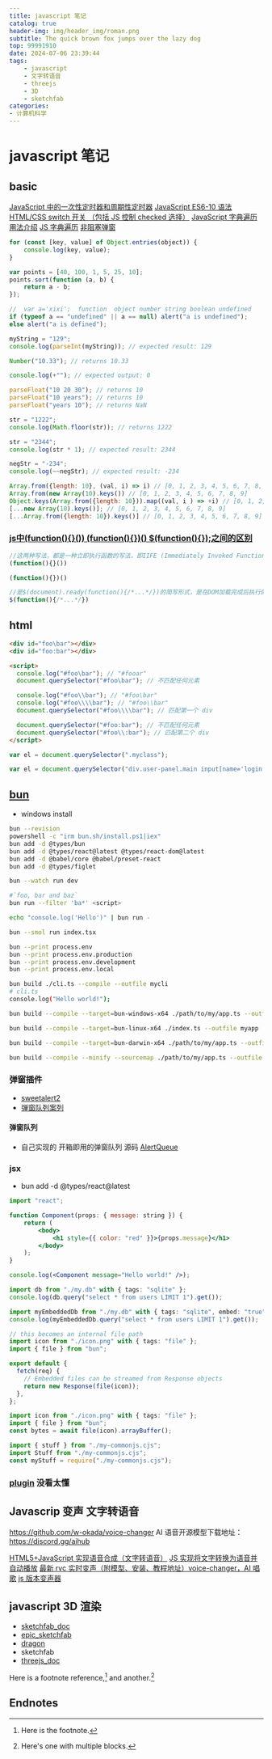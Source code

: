 ```yaml
---
title: javascript 笔记
catalog: true
header-img: img/header_img/roman.png
subtitle: The quick brown fox jumps over the lazy dog
top: 99991910
date: 2024-07-06 23:39:44
tags:
    - javascript
    - 文字转语音
    - threejs
    - 3D
    - sketchfab
categories:
- 计算机科学
---
```


# javascript 笔记

## basic

[JavaScript 中的一次性定时器和周期性定时器](https://cloud.tencent.com/developer/article/1797513)
[JavaScript ES6-10 语法](https://iknow.fun/2020/06/02/javascript-es6-10/#1-1-%E8%AF%BE%E7%A8%8B%E5%AF%BC%E5%AD%A6-%E8%AF%95%E7%9C%8B)
[HTML/CSS switch 开关 （包括 JS 控制 checked 选择）](https://www.cnblogs.com/it-Ren/p/13062999.html)
[JavaScript 字典遍历用法介绍](https://geek-docs.com/javascript/javascript-ask-answer/102_tk_1703987553.html)
[JS 字典遍历](https://geek-docs.com/javascript/javascript-ask-answer/55_hk_1709422196.html)
[非阻塞弹窗](https://sweetalert.js.org/guides/)

```js
for (const [key, value] of Object.entries(object)) {
	console.log(key, value);
}

var points = [40, 100, 1, 5, 25, 10];
points.sort(function (a, b) {
	return a - b;
});

//	var a='xixi';  function  object number string boolean undefined
if (typeof a == "undefined" || a == null) alert("a is undefined");
else alert("a is defined");

myString = "129";
console.log(parseInt(myString)); // expected result: 129

Number("10.33"); // returns 10.33

console.log(+""); // expected output: 0

parseFloat("10 20 30"); // returns 10
parseFloat("10 years"); // returns 10
parseFloat("years 10"); // returns NaN

str = "1222";
console.log(Math.floor(str)); // returns 1222

str = "2344";
console.log(str * 1); // expected result: 2344

negStr = "-234";
console.log(~~negStr); // expected result: -234

Array.from({length: 10}, (val, i) => i) // [0, 1, 2, 3, 4, 5, 6, 7, 8, 9]
Array.from(new Array(10).keys()) // [0, 1, 2, 3, 4, 5, 6, 7, 8, 9]
Object.keys(Array.from({length: 10})).map((val, i ) => +i) // [0, 1, 2, 3, 4, 5, 6, 7, 8, 9]
[...new Array(10).keys()]; // [0, 1, 2, 3, 4, 5, 6, 7, 8, 9]
[...Array.from({length: 10}).keys()] // [0, 1, 2, 3, 4, 5, 6, 7, 8, 9]
```

### [js中(function(){}()) (function(){})() $(function(){});之间的区别](https://blog.csdn.net/stpice/article/details/80586444)

```js
//这两种写法，都是一种立即执行函数的写法，即IIFE (Immediately Invoked Function Expression)。这种函数在函数定义的地方就直接执行了。
(function(){}())

(function(){})()

//是$(document).ready(function(){/*...*/})的简写形式，是在DOM加载完成后执行的回调函数，并且只会执行一次。
$(function(){/*...*/})

```

## html

```html
<div id="foo\bar"></div>
<div id="foo:bar"></div>

<script>
  console.log("#foo\bar"); // "#fooar"
  document.querySelector("#foo\bar"); // 不匹配任何元素

  console.log("#foo\\bar"); // "#foo\bar"
  console.log("#foo\\\\bar"); // "#foo\\bar"
  document.querySelector("#foo\\\\bar"); // 匹配第一个 div

  document.querySelector("#foo:bar"); // 不匹配任何元素
  document.querySelector("#foo\\:bar"); // 匹配第二个 div
</script>
```

```js
var el = document.querySelector(".myclass");

var el = document.querySelector("div.user-panel.main input[name='login']");
```

## [bun][]

-   windows install

```bash
bun --revision
powershell -c "irm bun.sh/install.ps1|iex"
bun add -d @types/bun
bun add -d @types/react@latest @types/react-dom@latest
bun add -d @babel/core @babel/preset-react
bun add -d @types/figlet

bun --watch run dev

#`foo, bar and baz`
bun run --filter 'ba*' <script>

echo "console.log('Hello')" | bun run -

bun --smol run index.tsx

bun --print process.env
bun --print process.env.production
bun --print process.env.development
bun --print process.env.local

bun build ./cli.ts --compile --outfile mycli
# cli.ts
console.log("Hello world!");

bun build --compile --target=bun-windows-x64 ./path/to/my/app.ts --outfile myapp

bun build --compile --target=bun-linux-x64 ./index.ts --outfile myapp

bun build --compile --target=bun-darwin-x64 ./path/to/my/app.ts --outfile myapp

bun build --compile --minify --sourcemap ./path/to/my/app.ts --outfile myapp

```

### 弹窗插件 

- [sweetalert2](https://sweetalert2.github.io/#examples)
- [弹窗队列案列](https://sweetalert2.github.io/recipe-gallery/queue-with-progress-steps.html)

#### 弹窗队列 

- 自己实现的 开箱即用的弹窗队列 源码 [AlertQueue][]


### jsx

-   bun add -d @types/react@latest

```jsx
import "react";

function Component(props: { message: string }) {
	return (
		<body>
			<h1 style={{ color: "red" }}>{props.message}</h1>
		</body>
	);
}

console.log(<Component message="Hello world!" />);
```

```ts
import db from "./my.db" with { tags: "sqlite" };
console.log(db.query("select * from users LIMIT 1").get());

import myEmbeddedDb from "./my.db" with { tags: "sqlite", embed: "true" };
console.log(myEmbeddedDb.query("select * from users LIMIT 1").get());

// this becomes an internal file path
import icon from "./icon.png" with { tags: "file" };
import { file } from "bun";

export default {
  fetch(req) {
    // Embedded files can be streamed from Response objects
    return new Response(file(icon));
  },
};

import icon from "./icon.png" with { tags: "file" };
import { file } from "bun";
const bytes = await file(icon).arrayBuffer();

import { stuff } from "./my-commonjs.cjs";
import Stuff from "./my-commonjs.cjs";
const myStuff = require("./my-commonjs.cjs");

```

### [plugin](https://bun.sh/docs/runtime/plugins) 没看太懂

## Javascrip 变声 文字转语音

https://github.com/w-okada/voice-changer
AI 语音开源模型下载地址：https://discord.gg/aihub

[HTML5+JavaScript 实现语音合成（文字转语音）](https://blog.csdn.net/cnds123/article/details/137920674)
[JS 实现将文字转换为语音并自动播放](https://segmentfault.com/a/1190000041989692)
[最新 rvc 实时变声（附模型、安装、教程地址）voice-changer，AI 唱歌](https://www.bilibili.com/video/BV11F41197AP/?spm_id_from=333.880.my_history.page.click&vd_source=b48342a630f5cc1a5c86649a37c0db89)
[js 版本变声器](https://github.com/Venryx/w-okada-voice-changer-scripts/tree/master)

## javascript 3D 渲染

-   [sketchfab_doc][]
-   [epic_sketchfab][]
-   [dragon][]
-   sketchfab
-   [threejs_doc][]

Here is a footnote reference,[^1] and another.[^longnote]

## Endnotes

[^1]: Here is the footnote.
[^longnote]: Here's one with multiple blocks.

[bun]: https://bun.sh/docs/installation
[sketchfab_doc]: https://sketchfab.com/developers/data-api/v3 "website title"
[epic_sketchfab]: https://support.fab.com/s/article/Embedding-your-3D-models
[dragon]: https://sketchfab.com/3d-models/old-god-elder-dragon-be305f220c404e28afa073ddbc62873d "Old God Elder Dragon"
[threejs_doc]: http://webgl3d.cn/pages/aac9ab/
[AlertQueue]: <https://raw.githubusercontent.com/Zirpon/zirpon.github.io/master/source/src/AlertQueue.js>
